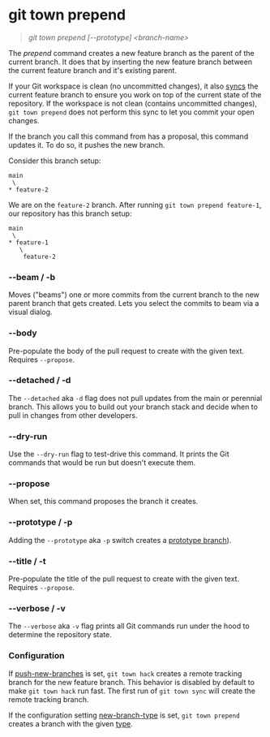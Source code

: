 # git town prepend

> _git town prepend [--prototype] &lt;branch-name&gt;_

The _prepend_ command creates a new feature branch as the parent of the current
branch. It does that by inserting the new feature branch between the current
feature branch and it's existing parent.

If your Git workspace is clean (no uncommitted changes), it also
[syncs](sync.md) the current feature branch to ensure you work on top of the
current state of the repository. If the workspace is not clean (contains
uncommitted changes), `git town prepend` does not perform this sync to let you
commit your open changes.

If the branch you call this command from has a proposal, this command updates
it. To do so, it pushes the new branch.

Consider this branch setup:

```
main
 \
* feature-2
```

We are on the `feature-2` branch. After running `git town prepend feature-1`,
our repository has this branch setup:

```
main
 \
* feature-1
   \
    feature-2
```

### --beam / -b

Moves ("beams") one or more commits from the current branch to the new parent
branch that gets created. Lets you select the commits to beam via a visual
dialog.

### --body <string>

Pre-populate the body of the pull request to create with the given text.
Requires `--propose`.

### --detached / -d

The `--detached` aka `-d` flag does not pull updates from the main or perennial
branch. This allows you to build out your branch stack and decide when to pull
in changes from other developers.

### --dry-run

Use the `--dry-run` flag to test-drive this command. It prints the Git commands
that would be run but doesn't execute them.

### --propose

When set, this command proposes the branch it creates.

### --prototype / -p

Adding the `--prototype` aka `-p` switch creates a
[prototype branch](../branch-types.md#prototype-branches)).

### --title / -t

Pre-populate the title of the pull request to create with the given text.
Requires `--propose`.

### --verbose / -v

The `--verbose` aka `-v` flag prints all Git commands run under the hood to
determine the repository state.

### Configuration

If [push-new-branches](../preferences/push-new-branches.md) is set,
`git town hack` creates a remote tracking branch for the new feature branch.
This behavior is disabled by default to make `git town hack` run fast. The first
run of `git town sync` will create the remote tracking branch.

If the configuration setting
[new-branch-type](../preferences/new-branch-type.md) is set, `git town prepend`
creates a branch with the given [type](../branch-types.md).
